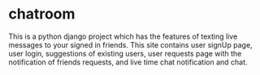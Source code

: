# chatroom
This is a python django project which has the features of texting live messages to your signed in friends. This site contains user signUp page, user login, suggestions of existing users, user requests page with the notification of friends requests, and live time chat notification and chat.
